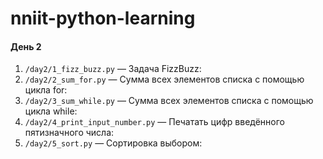 # nniit-python-learning

#### День 2
1. `/day2/1_fizz_buzz.py` — Задача FizzBuzz:  
2. `/day2/2_sum_for.py` — Сумма всех элементов списка с помощью цикла for:  
3. `/day2/3_sum_while.py` — Сумма всех элементов списка с помощью цикла while:  
4. `/day2/4_print_input_number.py` — Печатать цифр введённого пятизначного числа:  
5. `/day2/5_sort.py` — Сортировка выбором:  

